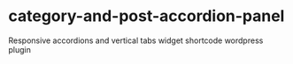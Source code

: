 # category-and-post-accordion-panel
Responsive accordions and vertical tabs widget shortcode wordpress plugin
